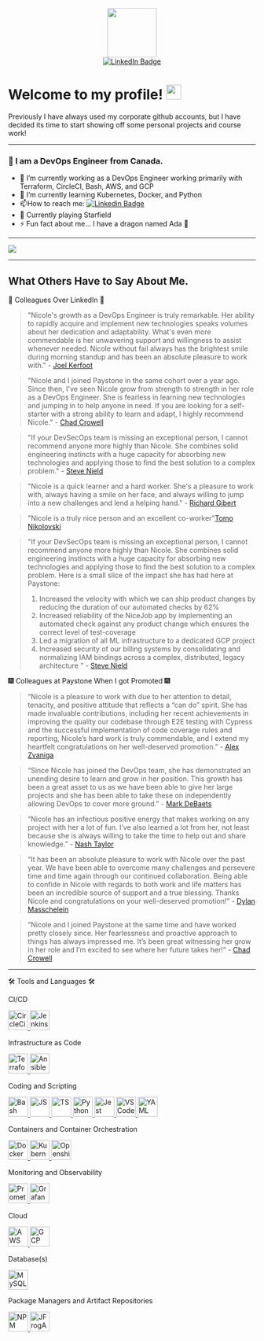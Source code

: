 <div id="header" align="center">
<img src="https://media.giphy.com/media/4xG3FzauZFmUNMcTLy/giphy.gif" width="100"/>
</div>

<div id="badges" align="center">
<a href="https://www.linkedin.com/in/nicolegarrow/">
  <img src="https://img.shields.io/badge/LinkedIn-blue?style=for-the-badge&logo=linkedin&logoColor=white" alt="LinkedIn Badge"/>
  </a>
</div>
<div id="profileViews" align="center">
<img src="https://komarev.com/ghpvc/?username=Garrowni&style=flat-square&color=blue" alt=""/>
</div>
<h1>
  Welcome to my profile!
  <img src="https://media.giphy.com/media/hvRJCLFzcasrR4ia7z/giphy.gif" width="30px"/> 
</h1>

Previously I have always used my corporate github accounts, but I have decided its time to start showing off some personal projects and course work!

---

### :lizard: I am a DevOps Engineer from Canada.


- 🔭 I’m currently working as a DevOps Engineer working primarily with Terraform, CircleCI, Bash, AWS, and GCP
- 🌱 I’m currently learning Kubernetes, Docker, and Python
- :mailbox:How to reach me: [![Linkedin Badge](https://img.shields.io/badge/-Nicole_Garrow-blue?style=flat&logo=Linkedin&logoColor=white)](https://www.linkedin.com/in/nicolegarrow/)
- :rocket: Currently playing Starfield
- ⚡ Fun fact about me... I have a dragon named Ada :dragon:

---

<img src="https://media.giphy.com/media/14bWswbeWGzYEo/giphy.gif" align="center">

---
## What Others Have to Say About Me.

:llama:  Colleagues Over LinkedIn :llama:
> "Nicole's growth as a DevOps Engineer is truly remarkable. Her ability to rapidly acquire and implement new technologies speaks volumes about her dedication and adaptability. What's even more commendable is her unwavering support and willingness to assist whenever needed. Nicole without fail always has the brightest smile during morning standup and has been an absolute pleasure to work with." - <a href="https://www.linkedin.com/in/joel-kerfoot/">Joel Kerfoot</a>

>"Nicole and I joined Paystone in the same cohort over a year ago. Since then, I've seen Nicole grow from strength to strength in her role as a DevOps Engineer. She is fearless in learning new technologies and jumping in to help anyone in need. If you are looking for a self-starter with a strong ability to learn and adapt, I highly recommend Nicole." - <a href="https://www.linkedin.com/in/chadmcromwell/">Chad Crowell</a>

>"If your DevSecOps team is missing an exceptional person, I cannot recommend anyone more highly than Nicole. She combines solid engineering instincts with a huge capacity for absorbing new technologies and applying those to find the best solution to a complex problem."  - <a href="https://www.linkedin.com/in/steve-nield-20479914/">Steve Nield</a>

> "Nicole is a quick learner and a hard worker. She's a pleasure to work with, always having a smile on her face, and always willing to jump into a new challenges and lend a helping hand." - <a href="https://www.linkedin.com/in/richard-gibert/">Richard Gibert</a>

>"Nicole is a truly nice person and an excellent co-worker"<a href="https://www.linkedin.com/in/tomo-nikolovski/">Tomo Nikolovski</a>

> "If your DevSecOps team is missing an exceptional person, I cannot recommend anyone more highly than Nicole. She combines solid engineering instincts with a huge capacity for absorbing new technologies and applying those to find the best solution to a complex problem. Here is a small slice of the impact she has had here at Paystone:
>1. Increased the velocity with which we can ship product changes by reducing the duration of our automated checks by 62%
>2. Increased reliability of the NiceJob app by implementing an automated check against any product change which ensures the correct level of test-coverage
>3. Led a migration of all ML infrastructure to a dedicated GCP project
>4. Increased security of our billing systems by consolidating and normalizing IAM bindings across a complex, distributed, legacy architecture " - <a href="https://www.linkedin.com/in/steve-nield-20479914/">Steve Nield</a>


:fireworks: Colleagues at Paystone When I got Promoted :fireworks:
>“Nicole is a pleasure to work with due to her attention to detail, tenacity, and positive attitude that reflects a “can do” spirit. She has made invaluable contributions, including her recent achievements in improving the quality our codebase through E2E testing with Cypress and the successful implementation of code coverage rules and reporting, Nicole’s hard work is truly commendable, and I extend my heartfelt congratulations on her well-deserved promotion.”  - <a href="https://www.linkedin.com/in/alexzvaniga/">Alex Zvaniga</a>

>“Since Nicole has joined the DevOps team, she has demonstrated an unending desire to learn and grow in her position. This growth has been a great asset to us as we have been able to give her large projects and she has been able to take these on independently allowing DevOps to cover more ground.” - <a href="https://www.linkedin.com/in/mark-debaets-9a046a13b/">Mark DeBaets</a>

>“Nicole has an infectious positive energy that makes working on any project with her a lot of fun. I’ve also learned a lot from her, not least because she is always willing to take the time to help out and share knowledge.” - <a href="https://www.linkedin.com/in/nashtaylor22/">Nash Taylor</a>

>“It has been an absolute pleasure to work with Nicole over the past year. We have been able to overcome many challenges and persevere time and time again through our continued collaboration. Being able to confide in Nicole with regards to both work and life matters has been an incredible source of support and a true blessing. Thanks Nicole and congratulations on your well-deserved promotion!” - <a href="https://www.linkedin.com/in/dylanmasschelein/">Dylan Masschelein</a>

>“Nicole and I joined Paystone at the same time and have worked pretty closely since. Her fearlessness and proactive approach to things has always impressed me. It’s been great witnessing her grow in her role and I’m excited to see where her future takes her!”  - <a href="https://www.linkedin.com/in/chadmcromwell/">Chad Crowell</a>

---

:hammer_and_wrench: Tools and Languages :hammer_and_wrench:

<!-- Great for finding logos https://www.vectorlogo.zone/ -->


CI/CD
<div id="workedWithCICD">
  <a href="https://circleci.com/">
    <img src="https://www.vectorlogo.zone/logos/circleci/circleci-icon.svg" alt="CircleCi" style="background-color:white;height:40; width:40;"/>
  </a>
  <a href="https://www.jenkins.io/">
    <img src="https://www.vectorlogo.zone/logos/jenkins/jenkins-icon.svg" alt="Jenkins" style="height:40; width:40;"/>
  </a>
</div>

Infrastructure as Code

<div id="workedWithIAC">
  <a href="https://www.terraform.io/">
    <img src="https://www.vectorlogo.zone/logos/terraformio/terraformio-icon.svg" alt="Terraform" style="height:40; width:40;"/>
  </a>
  <a href="https://www.ansible.com/">
    <img src="https://www.vectorlogo.zone/logos/ansible/ansible-icon.svg" alt="Ansible" style="background-color:white;height:40; width:40;"/>
  </a>
</div>


Coding and Scripting
<div id="workedWithCoding" >
  <a href=https://www.gnu.org/software/bash/">
    <img src="https://www.vectorlogo.zone/logos/gnu_bash/gnu_bash-icon.svg" alt="Bash" style="background-color:white;height:40; width:40;"/>
  </a>
  <a href="https://developer.mozilla.org/en-US/docs/Web/JavaScript">
    <img src="https://www.vectorlogo.zone/logos/javascript/javascript-icon.svg" alt="JS" style="background-color:white;height:40; width:40;"/>
  </a>
  <a href="https://www.typescriptlang.org/">
    <img src="https://www.vectorlogo.zone/logos/typescriptlang/typescriptlang-icon.svg" alt="TS" style="background-color:white;height:40; width:40;"/>
  </a>
  <a href="https://www.python.org/">
    <img src="https://www.vectorlogo.zone/logos/python/python-icon.svg" alt="Python3" style="height:40; width:40;"/>
  </a>
  <a href="https://jestjs.io/">
    <img src="https://www.vectorlogo.zone/logos/jestjsio/jestjsio-icon.svg" alt="Jest" style="background-color:white;height:40; width:40;"/>
  </a>
  <a href="https://code.visualstudio.com/">
    <img src="https://www.vectorlogo.zone/logos/visualstudio_code/visualstudio_code-icon.svg" alt="VSCode" style="height:40; width:40;"/>
  </a>
  <a href="https://yaml.org/">
    <img src="https://www.vectorlogo.zone/logos/yaml/yaml-icon.svg" alt="YAML" style="background-color:white;height:40; width:40;"/>
  </a>
</div>


Containers and Container Orchestration

<div id="workedWithContainers">
  <a href="https://www.docker.com/">
    <img src="https://www.vectorlogo.zone/logos/docker/docker-icon.svg" alt="Docker" style="background-color:white;height:40; width:40;"/>
  </a>
  <a href="https://kubernetes.io/">
    <img src="https://www.vectorlogo.zone/logos/kubernetes/kubernetes-icon.svg" alt="Kubernetes" style="height:40; width:40;"/>
  </a>
  <a href="https://www.redhat.com/en/technologies/cloud-computing/openshift">
    <img src="https://www.vectorlogo.zone/logos/openshift/openshift-icon.svg" alt="Openshift"style="background-color:white;height:40; width:40;"/>
  </a>
</div>

Monitoring and Observability

<div id="workedWithMonitoring">
  <a href="https://prometheus.io/">
    <img src="https://www.vectorlogo.zone/logos/prometheusio/prometheusio-icon.svg" alt="Prometheus" style="height:40; width:40;"/>
  </a>
  <a href="https://grafana.com/">
    <img src="https://www.vectorlogo.zone/logos/grafana/grafana-icon.svg" alt="Grafana" style="height:40; width:40;"/>
  </a>
</div>


Cloud

<div id="workedWithCloud">
  <a href="https://aws.amazon.com/">
    <img src="https://www.vectorlogo.zone/logos/amazon_aws/amazon_aws-icon.svg" alt="AWS" style="height:40; width:40;"/>
  </a>
  <a href="https://cloud.google.com/">
    <img src="https://www.vectorlogo.zone/logos/google_cloud/google_cloud-icon.svg" alt="GCP" style="height:40; width:40;"/>
  </a>
</div>


Database(s)

<div id="workedWithDB">
  <a href="https://www.mysql.com/">
    <img src="https://www.vectorlogo.zone/logos/mysql/mysql-icon.svg" alt="MySQL" style="background-color:white; height:40; width:40;">
  </a>
</div>

Package Managers and Artifact Repositories

<div id="workedWithRegistries">
  <a href="https://www.npmjs.com/">
    <img src="https://www.vectorlogo.zone/logos/npmjs/npmjs-icon.svg" alt="NPM" style="height:40; width:40;"/>
  </a>
  <a href="https://jfrog.com/">
    <img src="https://www.vectorlogo.zone/logos/jfrog/jfrog-icon.svg" alt="JFrogArtifactory" style="background-color:white;height:40; width:40;"/>
  </a>


</div>
</p>
